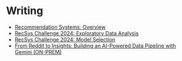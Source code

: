# Writing
* [Recommendation Systems: Overview](./posts/recsys_overview.md)
* [RecSys Challenge 2024: Exploratory Data Analysis](./posts/recsys_2024_eda.md)
* [RecSys Challenge 2024: Model Selection](./posts/recsys_2024_modeling.md)
* [From Reddit to Insights: Building an AI-Powered Data Pipeline with Gemini (ON-PREM)](./posts/reddit_text_insight_sentiment_local.md)


